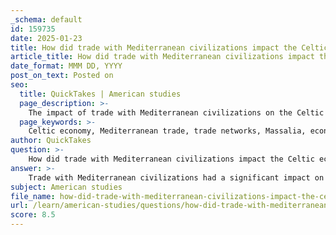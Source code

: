 ```yaml
---
_schema: default
id: 159735
date: 2025-01-23
title: How did trade with Mediterranean civilizations impact the Celtic economy?
article_title: How did trade with Mediterranean civilizations impact the Celtic economy?
date_format: MMM DD, YYYY
post_on_text: Posted on
seo:
  title: QuickTakes | American studies
  page_description: >-
    The impact of trade with Mediterranean civilizations on the Celtic economy, highlighting trade networks, economic prosperity, cultural exchange, and urban development.
  page_keywords: >-
    Celtic economy, Mediterranean trade, trade networks, Massalia, economic prosperity, cultural exchange, trade routes, urban development, social complexity, resource competition
author: QuickTakes
question: >-
    How did trade with Mediterranean civilizations impact the Celtic economy?
answer: >-
    Trade with Mediterranean civilizations had a significant impact on the Celtic economy, shaping both their material wealth and cultural interactions. Here are some key points regarding this influence:\n\n1. **Extensive Trade Networks**: The Celts established extensive trade networks that connected them with Mediterranean cultures, such as the Phoenicians, Greeks, and Etruscans. These networks facilitated the exchange of a variety of goods, including metals, textiles, and luxury items. Key trading centers, particularly Massalia (modern Marseille), served as crucial hubs for this exchange, allowing the Celts to access valuable resources and markets.\n\n2. **Economic Prosperity**: The influx of goods from Mediterranean civilizations contributed to the economic prosperity of Celtic societies. The trade not only enriched the Celtic elite but also stimulated local economies by creating demand for various commodities. This economic growth was reflected in the development of fortified settlements known as oppida, which emerged in the 2nd and 1st centuries BCE as centers of trade and defense.\n\n3. **Cultural Exchange**: Trade with Mediterranean civilizations facilitated cultural exchange, leading to the introduction of new ideas, technologies, and artistic influences. The Celts adopted various elements from their trading partners, which enriched their own material culture and social practices. This interaction also fostered a sense of competition, as the Celts sought to emulate the wealth and sophistication of Mediterranean societies.\n\n4. **Resource Competition**: The desire for trade and resources often led to increased competition among the Celts and their Mediterranean counterparts. This competition sometimes resulted in conflicts, particularly as the Celts sought to expand their influence and control over trade routes and resources. The interactions with Mediterranean cultures also prompted the Celts to develop more complex social structures and political organizations to manage their growing wealth and trade interests.\n\n5. **Urban Development**: The growth of trade routes and the establishment of trading centers contributed to the development of urban centers within Celtic territories. These urban areas became focal points for commerce and cultural exchange, leading to increased social complexity and the emergence of a wealthy elite class.\n\nIn summary, trade with Mediterranean civilizations significantly impacted the Celtic economy by enhancing wealth, fostering cultural exchange, and driving competition for resources. This interaction not only shaped the economic landscape of the Celts but also influenced their social structures and cultural practices.
subject: American studies
file_name: how-did-trade-with-mediterranean-civilizations-impact-the-celtic-economy.md
url: /learn/american-studies/questions/how-did-trade-with-mediterranean-civilizations-impact-the-celtic-economy
score: 8.5
---
```


&nbsp;